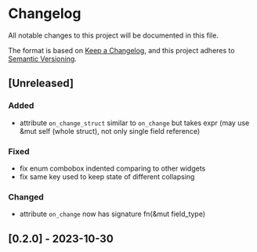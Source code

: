 # Changelog

All notable changes to this project will be documented in this file.

The format is based on [Keep a Changelog](https://keepachangelog.com/en/1.0.0/),
and this project adheres to [Semantic Versioning](https://semver.org/spec/v2.0.0.html).

## [Unreleased]

### Added

- attribute `on_change_struct` similar to `on_change` but takes expr (may use &mut self (whole struct), not only single field reference)

### Fixed

- fix enum combobox indented comparing to other widgets
- fix same key used to keep state of different collapsing

### Changed

- attribute `on_change` now has signature fn(&mut field_type)

## [0.2.0] - 2023-10-30
